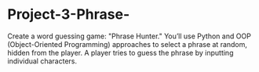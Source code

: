 # Project-3-Phrase-


Create a word guessing game: "Phrase Hunter." You’ll use Python and OOP (Object-Oriented Programming) approaches to select a phrase at random, hidden from the player. A player tries to guess the phrase by inputting individual characters.
